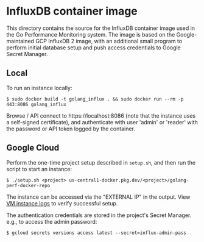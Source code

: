 # InfluxDB container image

This directory contains the source for the InfluxDB container image used in the
Go Performance Monitoring system. The image is based on the Google-maintained
GCP InfluxDB 2 image, with an additional small program to perform initial
database setup and push access credentials to Google Secret Manager.

## Local

To run an instance locally:

    $ sudo docker build -t golang_influx . && sudo docker run --rm -p 443:8086 golang_influx

Browse / API connect to https://localhost:8086 (note that the instance uses a
self-signed certificate), and authenticate with user 'admin' or 'reader' with
the password or API token logged by the container.

## Google Cloud

Perform the one-time project setup described in `setup.sh`, and then run the
script to start an instance:

    $ ./setup.sh <project> us-central1-docker.pkg.dev/<project>/golang-perf-docker-repo

The instance can be accessed via the "EXTERNAL IP" in the output. View
[VM instance logs](https://console.cloud.google.com/compute/instances) to verify
successful setup.

The authentication credentials are stored in the project's Secret Manager. e.g.,
to access the admin password:

    $ gcloud secrets versions access latest --secret=influx-admin-pass
